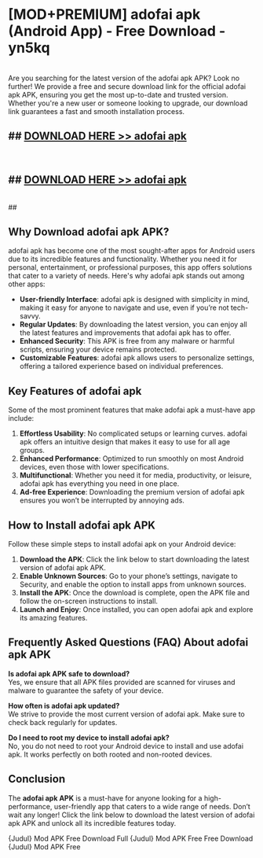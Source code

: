 # [MOD+PREMIUM] adofai apk (Android App) - Free Download - yn5kq <br>
<br>
Are you searching for the latest version of the adofai apk APK? Look no further! We provide a free and secure download link for the official adofai apk APK, ensuring you get the most up-to-date and trusted version. Whether you're a new user or someone looking to upgrade, our download link guarantees a fast and smooth installation process.


## ##  [DOWNLOAD HERE >> adofai apk](http://freeplayer.one?title=adofai_apk&ref=apk1)
  <br>

##  ## [DOWNLOAD HERE >> adofai apk](http://freeplayer.one?title=adofai_apk&ref=apk1)
  <br>
  ##



## Why Download adofai apk APK?

adofai apk has become one of the most sought-after apps for Android users due to its incredible features and functionality. Whether you need it for personal, entertainment, or professional purposes, this app offers solutions that cater to a variety of needs. Here's why adofai apk stands out among other apps:

- **User-friendly Interface**: adofai apk is designed with simplicity in mind, making it easy for anyone to navigate and use, even if you’re not tech-savvy.
- **Regular Updates**: By downloading the latest version, you can enjoy all the latest features and improvements that adofai apk has to offer.
- **Enhanced Security**: This APK is free from any malware or harmful scripts, ensuring your device remains protected.
- **Customizable Features**: adofai apk allows users to personalize settings, offering a tailored experience based on individual preferences.

## Key Features of adofai apk

Some of the most prominent features that make adofai apk a must-have app include:

1. **Effortless Usability**: No complicated setups or learning curves. adofai apk offers an intuitive design that makes it easy to use for all age groups.
2. **Enhanced Performance**: Optimized to run smoothly on most Android devices, even those with lower specifications.
3. **Multifunctional**: Whether you need it for media, productivity, or leisure, adofai apk has everything you need in one place.
4. **Ad-free Experience**: Downloading the premium version of adofai apk ensures you won’t be interrupted by annoying ads.

## How to Install adofai apk APK

Follow these simple steps to install adofai apk on your Android device:

1. **Download the APK**: Click the link below to start downloading the latest version of adofai apk APK.
2. **Enable Unknown Sources**: Go to your phone’s settings, navigate to Security, and enable the option to install apps from unknown sources.
3. **Install the APK**: Once the download is complete, open the APK file and follow the on-screen instructions to install.
4. **Launch and Enjoy**: Once installed, you can open adofai apk and explore its amazing features.

## Frequently Asked Questions (FAQ) About adofai apk APK

**Is adofai apk APK safe to download?**  
Yes, we ensure that all APK files provided are scanned for viruses and malware to guarantee the safety of your device.

**How often is adofai apk updated?**  
We strive to provide the most current version of adofai apk. Make sure to check back regularly for updates.

**Do I need to root my device to install adofai apk?**  
No, you do not need to root your Android device to install and use adofai apk. It works perfectly on both rooted and non-rooted devices.

## Conclusion

The **adofai apk APK** is a must-have for anyone looking for a high-performance, user-friendly app that caters to a wide range of needs. Don’t wait any longer! Click the link below to download the latest version of adofai apk APK and unlock all its incredible features today.

{Judul} Mod APK Free
Download Full {Judul} Mod APK Free
Free Download {Judul} Mod APK Free

